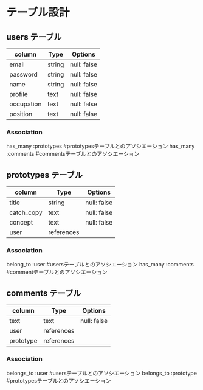 # テーブル設計

## users テーブル

| column       | Type        | Options        |
|--------------|-------------|----------------|
|email         | string      | null: false    |
|password      | string      | null: false    |
|name          | string      | null: false    |
|profile       | text        | null: false    |
|occupation    | text        | null: false    |
|position      | text        | null: false    |

### Association
has_many :prototypes #prototypesテーブルとのアソシエーション
has_many :comments #commentsテーブルとのアソシエーション


## prototypes テーブル
| column       | Type        | Options        |
|--------------|-------------|----------------|
| title        | string      | null: false    |
| catch_copy   | text        | null: false    |
| concept      | text        | null: false    |
| user         | references  |


### Association
belong_to :user #usersテーブルとのアソシエーション
has_many :comments #commentテーブルとのアソシエーション



## comments テーブル
| column       | Type        | Options        |
|--------------|-------------|----------------|
| text         | text        | null: false    |
| user         | references  |
| prototype    | references  |

### Association
belongs_to :user #usersテーブルとのアソシエーション
belongs_to :prototype #prototypesテーブルとのアソシエーション

